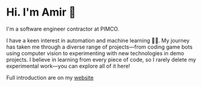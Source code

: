 # Hi. I'm Amir 👋

I'm a software engineer contractor at PIMCO.

I have a keen interest in automation and machine learning 🤖🧠. My journey has taken me through a diverse range of projects—from coding game bots using computer vision to experimenting with new technologies in demo projects. I believe in learning from every piece of code, so I rarely delete my experimental work—you can explore all of it here!

Full introduction are on my [website](https://www.amirsharapov.com)
